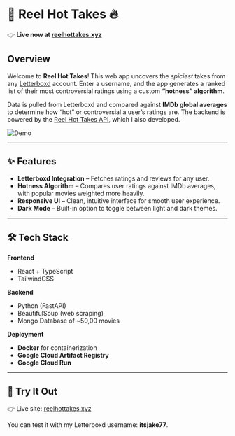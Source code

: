 # 🎥 Reel Hot Takes 🔥  

👉 **Live now at [reelhottakes.xyz](https://reelhottakes.xyz/)**  

## Overview  
Welcome to **Reel Hot Takes**! This web app uncovers the *spiciest* takes from any [Letterboxd](https://letterboxd.com/) account. Enter a username, and the app generates a ranked list of their most controversial ratings using a custom **“hotness” algorithm**.  

Data is pulled from Letterboxd and compared against **IMDb global averages** to determine how “hot” or controversial a user’s ratings are. The backend is powered by the [Reel Hot Takes API](https://github.com/jakekressley/Reel-Hot-Takes-API), which I also developed.  

![Demo](https://i.giphy.com/media/v1.Y2lkPTc5MGI3NjExdzgyaHhwc3AxeXV4Nmh6ZjlhZWRlMjNrbmh6NzJndmNoZnJwM3F3eSZlcD12MV9pbnRlcm5hbF9naWZfYnlfaWQmY3Q9Zw/KBUkyopLSLPKNQ7uqS/giphy.gif)  

---

## ✨ Features  
- **Letterboxd Integration** – Fetches ratings and reviews for any user.  
- **Hotness Algorithm** – Compares user ratings against IMDb averages, with popular movies weighted more heavily.  
- **Responsive UI** – Clean, intuitive interface for smooth user experience.  
- **Dark Mode** – Built-in option to toggle between light and dark themes.  

---

## 🛠️ Tech Stack  

**Frontend**  
- React + TypeScript  
- TailwindCSS  

**Backend**  
- Python (FastAPI)  
- BeautifulSoup (web scraping)  
- Mongo Database of ~50,00 movies

**Deployment**  
- **Docker** for containerization  
- **Google Cloud Artifact Registry**  
- **Google Cloud Run**  

---

## 🚀 Try It Out  
👉 Live site: [reelhottakes.xyz](https://reelhottakes.xyz/)  

You can test it with my Letterboxd username: **itsjake77**.  
